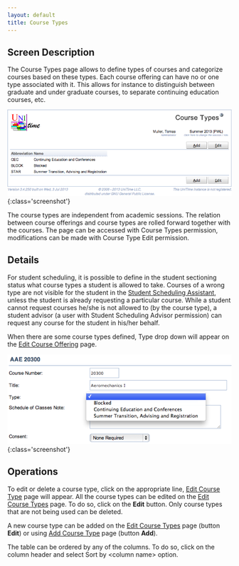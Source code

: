 ```yaml
---
layout: default
title: Course Types
---
```



## Screen Description

The Course Types page allows to define types of courses and categorize courses based on these types. Each course offering can have no or one type associated with it. This allows for instance to distinguish between graduate and under graduate courses, to separate continuing education courses, etc.

![Course Types](images/course-types-1.png){:class='screenshot'}

The course types are independent from academic sessions. The relation between course offerings and course types are rolled forward together with the courses. The page can be accessed with Course Types permission, modifications can be made with Course Type Edit permission.

## Details

For student scheduling, it is possible to define in the student sectioning status what course types a student is allowed to take. Courses of a wrong type are not visible for the student in the [Student Scheduling Assistant](student-scheduling-assistant), unless the student is already requesting a particular course. While a student cannot request courses he/she is not allowed to (by the course type), a student advisor (a user with Student Scheduling Advisor permission) can request any course for the student in his/her behalf.

When there are some course types defined, Type drop down will appear on the [Edit Course Offering](edit-course-offering) page.


![Course Types](images/course-types-2.png){:class='screenshot'}

## Operations

To edit or delete a course type, click on the appropriate line, [Edit Course Type](edit-course-type) page will appear. All the course types can be edited on the [Edit Course Types](edit-course-types) page. To do so, click on the **Edit** button. Only course types that are not being used can be deleted.

A new course type can be added on the [Edit Course Types](edit-course-types) page (button **Edit**) or using [Add Course Type](add-course-type) page (button **Add**).

The table can be ordered by any of the columns. To do so, click on the column header and select Sort by &lt;column name&gt; option.
